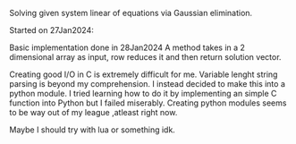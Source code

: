 Solving given system linear of equations via Gaussian elimination.

Started on 27Jan2024:

Basic implementation done in 28Jan2024
    A method takes in a 2 dimensional array as input, row reduces it and then return solution vector.

Creating good I/O in C is extremely difficult for me. Variable lenght string parsing is beyond my comprehension.
I instead decided to make this into a python module. I tried learning how to do it by implementing an simple C function into Python but I failed miserably. 
Creating python modules seems to be way out of my league ,atleast right now.

Maybe I should try with lua or something idk.



